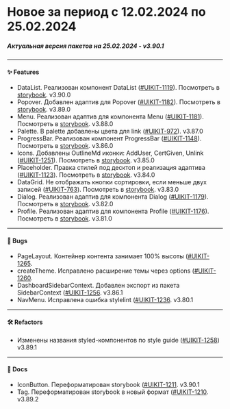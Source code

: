 
# Новое за период с 12.02.2024 по 25.02.2024

##### Актуальная версия пакетов на 25.02.2024 - v3.90.1

---

#### ✨ Features 
 - DataList. Реализован компонент DataList ([#UIKIT-1119](https://track.astral.ru/soft/browse/UIKIT-1119)). Посмотреть в [storybook](https://main--61baeff6f06230003a88ef8a.chromatic.com/?path=/docs/components-datalist--docs). v3.90.0
 - Popover. Добавлен адаптив для Popover ([#UIKIT-1182](https://track.astral.ru/soft/browse/UIKIT-1182)). Посмотреть в [storybook](https://main--61baeff6f06230003a88ef8a.chromatic.com/?path=/docs/components-popover--docs). v3.89.0
 - Menu. Реализован адаптив для компонента Menu ([#UIKIT-1181](https://track.astral.ru/soft/browse/UIKIT-1181)). Посмотреть в [storybook](https://main--61baeff6f06230003a88ef8a.chromatic.com/?path=/docs/components-menu--docs). v3.88.0
 - Palette. В palette добавлены цвета для link ([#UIKIT-972](https://track.astral.ru/soft/browse/UIKIT-972)). v3.87.0
 - ProgressBar. Реализован компонент ProgressBar ([#UIKIT-1148](https://track.astral.ru/soft/browse/UIKIT-1148)). Посмотреть в [storybook](https://main--61baeff6f06230003a88ef8a.chromatic.com/?path=/docs/components-progressbar--docs). v3.86.0
 - Icons. Добавлены OutlineMd иконки: AddUser, CertGiven, Unlink ([#UIKIT-1251](https://track.astral.ru/soft/browse/UIKIT-1251)). Посмотреть в [storybook](https://main--61baeff6f06230003a88ef8a.chromatic.com/?path=/story/icons-icons--outline-md-icons). v3.85.0
 - Placeholder. Правка стилей под десктоп и реализация адаптива ([#UIKIT-1123](https://track.astral.ru/soft/browse/UIKIT-1123)). Посмотреть в [storybook](https://main--61baeff6f06230003a88ef8a.chromatic.com/?path=/docs/components-placeholder--docs). v3.84.0
 - DataGrid. Не отображать кнопки сортировки, если меньше двух записей ([#UIKIT-763](https://track.astral.ru/soft/browse/UIKIT-763)). Посмотреть в [storybook](https://main--61baeff6f06230003a88ef8a.chromatic.com/?path=/docs/components-datagrid--docs). v3.83.0
 - Dialog. Реализован адаптив для компонента Dialog ([#UIKIT-1179](https://track.astral.ru/soft/browse/UIKIT-1179)). Посмотреть в [storybook](https://main--61baeff6f06230003a88ef8a.chromatic.com/?path=/docs/components-dialog--docs). v3.82.0
 - Profile. Реализован адаптив для компонента Profile ([#UIKIT-1176](https://track.astral.ru/soft/browse/UIKIT-1176)). Посмотреть в [storybook](https://main--61baeff6f06230003a88ef8a.chromatic.com/?path=/docs/components-profile--docs). v3.81.0

---

#### 🐞 Bugs 
 - PageLayout. Контейнер контента занимает 100% высоты ([#UIKIT-1265](https://track.astral.ru/soft/browse/UIKIT-1265). 
 - createTheme. Исправлено расширение темы через options ([#UIKIT-1260](https://track.astral.ru/soft/browse/UIKIT-1260). 
 - DashboardSidebarContext. Добавлен экспорт из пакета SidebarContext ([#UIKIT-1256](https://track.astral.ru/soft/browse/UIKIT-1256). v3.86.1
 - NavMenu. Исправлена ошибка stylelint ([#UIKIT-1236](https://track.astral.ru/soft/browse/UIKIT-1236). v3.80.1

---

#### 🛠 Refactors
 - Изменены названия styled-компонентов по style guide ([#UIKIT-1258](https://track.astral.ru/soft/browse/UIKIT-1258)) v3.89.1

---

#### 📑 Docs 
 - IconButton. Переформатирован storybook ([#UIKIT-1211](https://track.astral.ru/soft/browse/UIKIT-1211). v3.90.1
 - Tag. Переформатирован storybook в новый формат ([#UIKIT-1210](https://track.astral.ru/soft/browse/UIKIT-1210). v3.89.2
